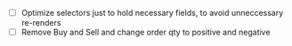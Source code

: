 - [ ] Optimize selectors just to hold necessary fields, to avoid unneccessary re-renders
- [ ] Remove Buy and Sell and change order qty to positive and negative